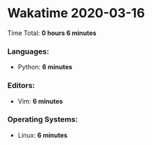 # Wakatime 2020-03-16

Time Total: **0 hours 6 minutes**

### Languages:
- Python: **6 minutes** 

### Editors:
- Vim: **6 minutes** 

### Operating Systems:
- Linux: **6 minutes** 

